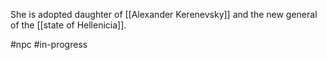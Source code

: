 She is adopted daughter of [[Alexander Kerenevsky]] and the new general of the [[state of Hellenicia]]. 

#npc #in-progress 
